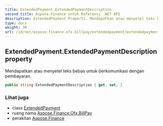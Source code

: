 ```yaml
---
title: ExtendedPayment.ExtendedPaymentDescription
second_title: Aspose.Finance untuk Referensi .NET API
description: ExtendedPayment Properti. Mendapatkan atau menyetel teks bebas untuk berkomunikasi dengan pembayaran.
type: docs
weight: 30
url: /id/net/aspose.finance.ofx.billpay/extendedpayment/extendedpaymentdescription/
---
```

## ExtendedPayment.ExtendedPaymentDescription property

Mendapatkan atau menyetel teks bebas untuk berkomunikasi dengan pembayaran.

```csharp
public string ExtendedPaymentDescription { get; set; }
```

### Lihat juga

* class [ExtendedPayment](../)
* ruang nama [Aspose.Finance.Ofx.BillPay](../../extendedpayment/)
* perakitan [Aspose.Finance](../../../)


